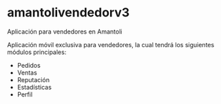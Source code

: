 # amantolivendedorv3
Aplicación para vendedores en Amantoli

Aplicación móvil exclusiva para vendedores, la cual tendrá los siguientes módulos principales:
- Pedidos
- Ventas
- Reputación
- Estadísticas
- Perfil
